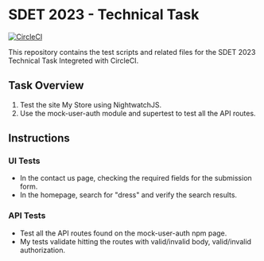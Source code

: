 # SDET 2023 - Technical Task 
[![CircleCI](https://dl.circleci.com/status-badge/img/circleci/3nHNZnj36xoCLJsTQ2z9mS/CstYBsnYCgDfrYSJhCvP8F/tree/master.svg?style=svg)](https://dl.circleci.com/status-badge/redirect/circleci/3nHNZnj36xoCLJsTQ2z9mS/CstYBsnYCgDfrYSJhCvP8F/tree/master)

This repository contains the test scripts and related files for the SDET 2023 Technical Task Integreted with CircleCI.

## Task Overview

1. Test the site My Store using NightwatchJS.
2. Use the mock-user-auth module and supertest to test all the API routes.

## Instructions

### UI Tests

- In the contact us page, checking the required fields for the submission form.
- In the homepage, search for "dress" and verify the search results.

### API Tests

- Test all the API routes found on the mock-user-auth npm page.
- My tests validate hitting the routes with valid/invalid body, valid/invalid authorization.
